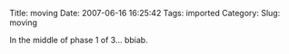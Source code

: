 Title: moving
Date: 2007-06-16 16:25:42
Tags: imported
Category: 
Slug: moving

In the middle of phase 1 of 3... bbiab.
